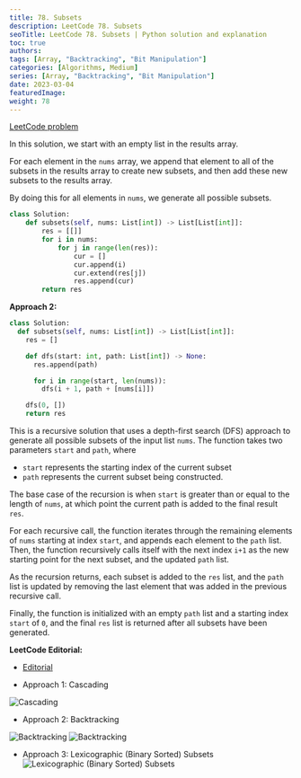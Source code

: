 ```yaml
---
title: 78. Subsets
description: LeetCode 78. Subsets
seoTitle: LeetCode 78. Subsets | Python solution and explanation
toc: true
authors:
tags: [Array, "Backtracking", "Bit Manipulation"]
categories: [Algorithms, Medium]
series: [Array, "Backtracking", "Bit Manipulation"]
date: 2023-03-04
featuredImage:
weight: 78
---
```


[LeetCode problem](https://leetcode.com/problems/subsets/)

In this solution, we start with an empty list in the results array.

For each element in the `nums` array, we append that element to all of the subsets in the results array to create new subsets, and then add these new subsets to the results array.

By doing this for all elements in `nums`, we generate all possible subsets.

```python
class Solution:
    def subsets(self, nums: List[int]) -> List[List[int]]:
        res = [[]]
        for i in nums:
            for j in range(len(res)):
                cur = []
                cur.append(i)
                cur.extend(res[j])
                res.append(cur)
        return res
```

**Approach 2:**

```python
class Solution:
  def subsets(self, nums: List[int]) -> List[List[int]]:
    res = []

    def dfs(start: int, path: List[int]) -> None:
      res.append(path)

      for i in range(start, len(nums)):
        dfs(i + 1, path + [nums[i]])

    dfs(0, [])
    return res
```

This is a recursive solution that uses a depth-first search (DFS) approach to generate all possible subsets of the input list `nums`. The function takes two parameters `start` and `path`, where

- `start` represents the starting index of the current subset
- `path` represents the current subset being constructed.

The base case of the recursion is when `start` is greater than or equal to the length of `nums`, at which point the current path is added to the final result `res`.

For each recursive call, the function iterates through the remaining elements of `nums` starting at index `start`, and appends each element to the `path` list. Then, the function recursively calls itself with the next index `i+1` as the new starting point for the next subset, and the updated `path` list.

As the recursion returns, each subset is added to the `res` list, and the `path` list is updated by removing the last element that was added in the previous recursive call.

Finally, the function is initialized with an empty `path` list and a starting index `start` of `0`, and the final `res` list is returned after all subsets have been generated.

**LeetCode Editorial:**

- [Editorial](https://leetcode.com/problems/subsets/editorial/)

- Approach 1: Cascading

![Cascading](https://leetcode.com/problems/subsets/Figures/78/recursion.png)

- Approach 2: Backtracking

![Backtracking](https://leetcode.com/problems/subsets/Figures/78/combinations.png)
![Backtracking](https://leetcode.com/problems/subsets/Figures/78/backtracking.png)

- Approach 3: Lexicographic (Binary Sorted) Subsets
![Lexicographic (Binary Sorted) Subsets](https://leetcode.com/problems/subsets/Figures/78/bitmask4.png)
